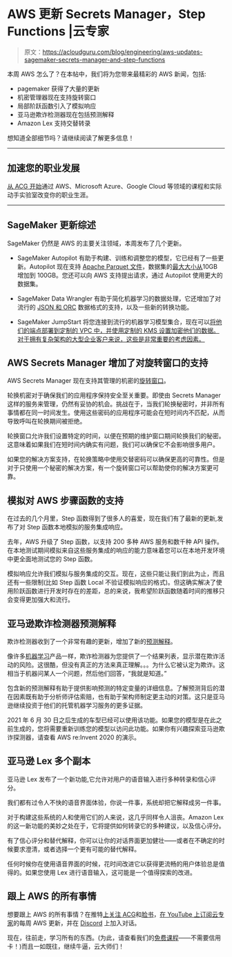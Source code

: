 # AWS 更新 Secrets Manager，Step Functions |云专家

> 原文：<https://acloudguru.com/blog/engineering/aws-updates-sagemaker-secrets-manager-and-step-functions>

本周 AWS 怎么了？在本帖中，我们将为您带来最精彩的 AWS 新闻，包括:

*   pagemaker 获得了大量的更新
*   机密管理器现在支持旋转窗口
*   局部阶跃函数引入了模拟响应
*   亚马逊欺诈检测器现在包括预测解释
*   Amazon Lex 支持交替转录

想知道全部细节吗？请继续阅读了解更多信息！

* * *

## 加速您的职业发展

[从 ACG 开始](https://acloudguru.com/pricing)通过 AWS、Microsoft Azure、Google Cloud 等领域的课程和实际动手实验室改变你的职业生涯。

* * *

## SageMaker 更新综述

SageMaker 仍然是 AWS 的主要关注领域，本周发布了几个更新。

*   SageMaker Autopilot 有助于构建、训练和调整您的模型，它已经有了一些更新。Autopilot 现在支持 [Apache Parquet 文件](https://aws.amazon.com/about-aws/whats-new/2022/01/amazon-sagemaker-autopilot-apache-parquet/)，数据集的[最大大小从](https://aws.amazon.com/about-aws/whats-new/2022/01/amazon-sagemaker-autopilot-datasets-up-to-100-gb/)10GB 增加到 100GB。您还可以向 AWS 支持提出请求，通过 Autopilot 使用更大的数据集。

*   SageMaker Data Wrangler 有助于简化机器学习的数据处理，它还增加了对流行的 [JSON 和 ORC](https://aws.amazon.com/about-aws/whats-new/2022/02/json-orc-data-processing-jobs-amazon-sagemaker-data-wrangler/) 数据格式的支持，以及一些新的转换功能。

*   SageMaker JumpStart 将您连接到流行的机器学习模型集合，现在可以[将他们的端点部署到定制的 VPC 中，并使用定制的 KMS 设置加密他们的数据。对于拥有复杂架构的大型企业客户来说，这些是非常重要的考虑因素。](https://aws.amazon.com/about-aws/whats-new/2022/01/amazon-sagemaker-jumpstart-custom-vpc-kms-settings/)

## AWS Secrets Manager 增加了对旋转窗口的支持

AWS Secrets Manager 现在支持其管理的机密的[旋转窗口](https://aws.amazon.com/about-aws/whats-new/2022/02/aws-secrets-manager-windows/)。

轮换机密对于确保我们的应用程序保持安全至关重要。即使由 Secrets Manager 这样的服务来管理，仍然有妥协的机会。挑战在于，当我们轮换秘密时，并非所有事情都在同一时间发生。使用这些密码的应用程序可能会在短时间内不匹配，从而导致呼叫在轮换期间被拒绝。

轮换窗口允许我们设置特定的时间，以便在预期的维护窗口期间轮换我们的秘密。这意味着如果我们在短时间内确实有问题，我们可以确保它不会影响很多用户。

如果您的解决方案支持，在轮换策略中使用交替密码可以确保更高的可靠性。但是对于只使用一个秘密的解决方案，有一个旋转窗口可以帮助使你的解决方案更可靠。

## 模拟对 AWS 步骤函数的支持

在过去的几个月里，Step 函数得到了很多人的喜爱，现在我们有了最新的更新,发布了对 Step 函数本地模拟的服务集成响应。

去年，AWS 升级了 Step 函数，以支持 200 多种 AWS 服务和数千种 API 操作。在本地测试期间模拟来自这些服务集成的响应的能力意味着您可以在本地开发环境中更全面地测试您的 Step 函数。

模拟响应允许我们模拟与服务集成的交互。现在，这些只能让我们到此为止，而且还有一些限制(比如 Step 函数 Local 不验证模拟响应的格式)。但这确实解决了使用阶跃函数进行开发时存在的差距，总的来说，我希望阶跃函数随着时间的推移只会变得更加强大和流行。

## 亚马逊欺诈检测器预测解释

欺诈检测器收到了一个非常有趣的更新，增加了新的[预测解释](//aws.amazon.com/about-aws/whats-new/2022/01/aws-prediction-explanations-amazon-fraud-detector/)。

像许多[机器学习](https://acloudguru.com/blog/engineering/what-is-machine-learning-as-a-service-mlaas)产品一样，欺诈检测器为您提供了一个结果列表，显示潜在欺诈活动的风险。这很酷，但没有真正的方法来真正理解。。。为什么它被认定为欺诈。这相当于机器问某人一个问题，然后他们回答，“我就是知道。”

包含新的预测解释有助于提供影响预测的特定变量的详细信息。了解预测背后的潜在因素既有助于分析师评估索赔，也有助于架构师制定更主动的对策。这只是亚马逊继续投资于他们的托管机器学习服务的更多证据。

2021 年 6 月 30 日之后生成的车型已经可以使用该功能。如果您的模型是在此之前生成的，您将需要重新训练您的模型以访问此功能。如果你有兴趣探索亚马逊欺诈探测器，请查看 AWS re:Invent 2020 的演示。

## 亚马逊 Lex 多个副本

亚马逊 Lex 发布了一个新功能,它允许对用户的语音输入进行多种转录和信心评分。

我们都有过令人不快的语音界面体验，你说一件事，系统却把它解释成另一件事。

对于构建这些系统的人和使用它们的人来说，这几乎同样令人沮丧。Amazon Lex 的这一新功能的美妙之处在于，它将提供如何转录它的多种建议，以及信心评分。

有了信心评分和替代解释，你可以让你的对话界面更加健壮——或者在不确定的时候要求澄清，或者选择一个更有可能的替代解释。

任何时候你在使用语音界面的时候，花时间改进它以获得更流畅的用户体验总是值得的。如果您使用 Lex 进行语音输入，这可能是一个值得探索的改进。

## 跟上 AWS 的所有事情

想要跟上 AWS 的所有事情？在推特[上关注 ACG](https://twitter.com/acloudguru)和[脸书](https://www.facebook.com/acloudguru)，[在 YouTube 上订阅云专家](https://www.youtube.com/c/AcloudGuru/?sub_confirmation=1)的每周 AWS 更新，并在 [Discord](http://discord.gg/acloudguru) 上加入对话。

现在，往前走，学习所有的东西。(为此，请查看我们的[免费课程](https://acloudguru.com/blog/news/whats-free-at-acg)——不需要信用卡！)而且一如既往，继续牛逼，云大师们！